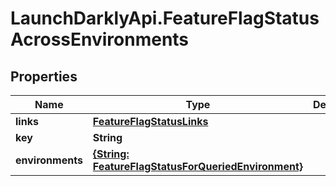 # LaunchDarklyApi.FeatureFlagStatusAcrossEnvironments

## Properties
Name | Type | Description | Notes
------------ | ------------- | ------------- | -------------
**links** | [**FeatureFlagStatusLinks**](FeatureFlagStatusLinks.md) |  | [optional] 
**key** | **String** |  | [optional] 
**environments** | [**{String: FeatureFlagStatusForQueriedEnvironment}**](FeatureFlagStatusForQueriedEnvironment.md) |  | [optional] 


